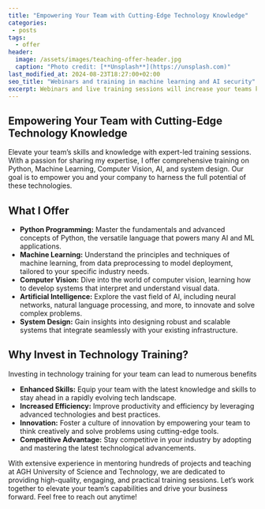 ```yaml
---
title: "Empowering Your Team with Cutting-Edge Technology Knowledge"
categories:
 - posts
tags:
  - offer
header:
  image: /assets/images/teaching-offer-header.jpg
  caption: "Photo credit: [**Unsplash**](https://unsplash.com)"
last_modified_at: 2024-08-23T18:27:00+02:00
seo_title: "Webinars and training in machine learning and AI security"
excerpt: Webinars and live training sessions will increase your teams knowledge about AI an Machine Learning, and AI security.
---
```


## Empowering Your Team with Cutting-Edge Technology Knowledge

Elevate your team’s skills and knowledge with expert-led training sessions. With a passion for sharing my expertise, I offer comprehensive training on Python, Machine Learning, Computer Vision, AI, and system design. Our goal is to empower you and your company to harness the full potential of these technologies.

## What I Offer

- **Python Programming:** Master the fundamentals and advanced concepts of Python, the versatile language that powers many AI and ML applications.
- **Machine Learning:** Understand the principles and techniques of machine learning, from data preprocessing to model deployment, tailored to your specific industry needs.
- **Computer Vision:** Dive into the world of computer vision, learning how to develop systems that interpret and understand visual data.
- **Artificial Intelligence:** Explore the vast field of AI, including neural networks, natural language processing, and more, to innovate and solve complex problems.
- **System Design:** Gain insights into designing robust and scalable systems that integrate seamlessly with your existing infrastructure.

## Why Invest in Technology Training?

Investing in technology training for your team can lead to numerous benefits

- **Enhanced Skills:** Equip your team with the latest knowledge and skills to stay ahead in a rapidly evolving tech landscape.
- **Increased Efficiency:** Improve productivity and efficiency by leveraging advanced technologies and best practices.
- **Innovation:** Foster a culture of innovation by empowering your team to think creatively and solve problems using cutting-edge tools.
- **Competitive Advantage:** Stay competitive in your industry by adopting and mastering the latest technological advancements.

With extensive experience in mentoring hundreds of projects and teaching at AGH University of Science and Technology, we are dedicated to providing high-quality, engaging, and practical training sessions. Let’s work together to elevate your team’s capabilities and drive your business forward. Feel free to reach out anytime!